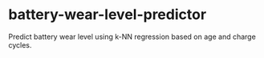 # battery-wear-level-predictor
Predict battery wear level using k-NN regression based on age and charge cycles.
